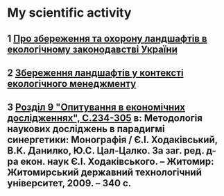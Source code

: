 # My scientific activity

## 1 [Про збереження та охорону ландшафтів в екологічному законодавстві України](./article-1.pdf)

## 2 [Збереження ландшафтів у контексті екологічного менеджменту](./article-2.pdf)

## 3 [Розділ 9 "Опитування в економічних дослідженнях", С.234-305](./monograph-chapter-9.pdf) в: Методологія наукових досліджень в парадигмі синергетики: Монографія / Є.І. Ходаківський, В.К. Данилко, Ю.С. Цал-Цалко. За заг. ред. д-ра екон. наук Є.І. Ходаківського. – Житомир: Житомирський державний технологічний університет, 2009. – 340 с.
